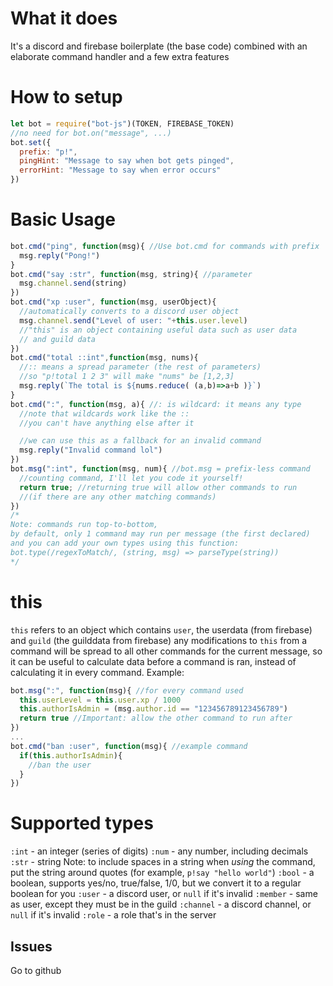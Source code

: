 # What it does
It's a discord and firebase boilerplate (the base code) combined with an elaborate command handler and a few extra features
# How to setup

```js
let bot = require("bot-js")(TOKEN, FIREBASE_TOKEN)
//no need for bot.on("message", ...)
bot.set({
  prefix: "p!",
  pingHint: "Message to say when bot gets pinged",
  errorHint: "Message to say when error occurs"
})
```

# Basic Usage
```js
bot.cmd("ping", function(msg){ //Use bot.cmd for commands with prefix
  msg.reply("Pong!")
}
bot.cmd("say :str", function(msg, string){ //parameter
  msg.channel.send(string)
})
bot.cmd("xp :user", function(msg, userObject){
  //automatically converts to a discord user object
  msg.channel.send("Level of user: "+this.user.level)
  //"this" is an object containing useful data such as user data
  // and guild data
})
bot.cmd("total ::int",function(msg, nums){
  //:: means a spread parameter (the rest of parameters)
  //so "p!total 1 2 3" will make "nums" be [1,2,3]
  msg.reply(`The total is ${nums.reduce( (a,b)=>a+b )}`)
}
bot.cmd(":", function(msg, a){ //: is wildcard: it means any type
  //note that wildcards work like the ::
  //you can't have anything else after it

  //we can use this as a fallback for an invalid command
  msg.reply("Invalid command lol")
})
bot.msg(":int", function(msg, num){ //bot.msg = prefix-less command
  //counting command, I'll let you code it yourself!
  return true; //returning true will allow other commands to run
  //(if there are any other matching commands)
})
/*
Note: commands run top-to-bottom,
by default, only 1 command may run per message (the first declared)
and you can add your own types using this function:
bot.type(/regexToMatch/, (string, msg) => parseType(string))
*/
```
# this
`this` refers to an object which contains `user`, the userdata (from firebase) and `guild` (the guilddata from firebase)
any modifications to `this` from a command will be spread to all other commands for the current message, so it can be useful to calculate data before a command is ran, instead of calculating it in every command. Example:
```js
bot.msg(":", function(msg){ //for every command used
  this.userLevel = this.user.xp / 1000
  this.authorIsAdmin = (msg.author.id == "123456789123456789")
  return true //Important: allow the other command to run after
})
...
bot.cmd("ban :user", function(msg){ //example command
  if(this.authorIsAdmin){
    //ban the user
  }
})
```
# Supported types
`:int` - an integer (series of digits)
`:num` - any number, including decimals
`:str` - string
Note: to include spaces in a string when *using* the command, put the string around quotes (for example, `p!say "hello world"`)
`:bool` - a boolean, supports yes/no, true/false, 1/0, but we convert it to a regular boolean for you
`:user` - a discord user, or `null` if it's invalid
`:member` - same as user, except they must be in the guild
`:channel` - a discord channel, or `null` if it's invalid
`:role` - a role that's in the server

## Issues
Go to github